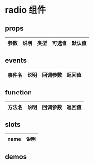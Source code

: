 # radio 组件
## props
| 参数 | 说明 | 类型 | 可选值 | 默认值 |
| ---- | ---- | ---- | ---- | ---- |

## events
| 事件名 | 说明 | 回调参数 | 返回值 |
| ---- | ---- | ---- | ---- |

## function
| 方法名 | 说明 | 回调参数 | 返回值 |
| ---- | ---- | ---- | ---- |

## slots
| name | 说明 |
| ---- | ---- |

## demos


